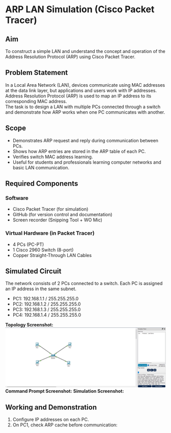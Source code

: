 # ARP LAN Simulation (Cisco Packet Tracer)

## Aim
To construct a simple LAN and understand the concept and operation of the Address Resolution Protocol (ARP) using Cisco Packet Tracer.

## Problem Statement
In a Local Area Network (LAN), devices communicate using MAC addresses at the data link layer, but applications and users work with IP addresses. Address Resolution Protocol (ARP) is used to map an IP address to its corresponding MAC address.  
The task is to design a LAN with multiple PCs connected through a switch and demonstrate how ARP works when one PC communicates with another.

## Scope
- Demonstrates ARP request and reply during communication between PCs.  
- Shows how ARP entries are stored in the ARP table of each PC.  
- Verifies switch MAC address learning.  
- Useful for students and professionals learning computer networks and basic LAN communication.  

## Required Components
### Software
- Cisco Packet Tracer (for simulation)  
- GitHub (for version control and documentation)  
- Screen recorder (Snipping Tool + WO Mic)  

### Virtual Hardware (in Packet Tracer)
- 4 PCs (PC-PT)  
- 1 Cisco 2960 Switch (8-port)  
- Copper Straight-Through LAN Cables  

## Simulated Circuit
The network consists of 2 PCs connected to a switch. Each PC is assigned an IP address in the same subnet.  

- PC1: 192.168.1.1 / 255.255.255.0  
- PC2: 192.168.1.2 / 255.255.255.0  
- PC3: 192.168.1.3 / 255.255.255.0
- PC4: 192.168.1.4 / 255.255.255.0  

**Topology Screenshot:**  
![Topology](SCREENSHOTS/TOPOLOGY.jpg)
**Command Prompt Screenshot:**
**Simulation Screenshot:**

## Working and Demonstration
1. Configure IP addresses on each PC.  
2. On PC1, check ARP cache before communication:  
